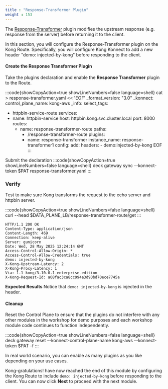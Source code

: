 ```yaml
---
title : "Response-Transformer Plugin"
weight : 153
---
```


The [Response-Transformer](https://docs.konghq.com/hub/kong-inc/response-transformer/) plugin modifies the upstream response (e.g. response from the server) before returning it to the client.

In this section, you will configure the Response-Transformer plugin on the Kong Route. Specifically, you will configure Kong Konnect to add a new header "demo: injected-by-kong" before responding to the client.


#### Create the Response Transformer Plugin

Take the plugins declaration and enable the **Response Transformer** plugin to the Route.

:::code{showCopyAction=true showLineNumbers=false language=shell}
cat > response-transformer.yaml << 'EOF'
_format_version: "3.0"
_konnect:
  control_plane_name: kong-aws
_info:
  select_tags:
  - httpbin-service-route
services:
- name: httpbin-service
  host: httpbin.kong.svc.cluster.local
  port: 8000
  routes:
  - name: response-transformer-route
    paths:
    - /response-transformer-route
    plugins:
    - name: response-transformer
      instance_name: response-transformer1
      config:
        add:
          headers:
          - demo:injected-by-kong
EOF
:::


Submit the declaration
:::code{showCopyAction=true showLineNumbers=false language=shell}
deck gateway sync --konnect-token $PAT response-transformer.yaml
:::


### Verify
Test to make sure Kong transforms the request to the echo server and httpbin server. 

:::code{showCopyAction=true showLineNumbers=false language=shell}
curl --head $DATA_PLANE_LB/response-transformer-route/get
:::

```
HTTP/1.1 200 OK
Content-Type: application/json
Content-Length: 469
Connection: keep-alive
Server: gunicorn
Date: Wed, 28 May 2025 12:24:14 GMT
Access-Control-Allow-Origin: *
Access-Control-Allow-Credentials: true
demo: injected-by-kong
X-Kong-Upstream-Latency: 2
X-Kong-Proxy-Latency: 1
Via: 1.1 kong/3.10.0.1-enterprise-edition
X-Kong-Request-Id: a08fac3ca8cc994a3d90bd70ece7745a
```


**Expected Results** Notice that ``demo: injected-by-kong`` is injected in the header.


#### Cleanup

Reset the Control Plane to ensure that the plugins do not interfere with any other modules in the workshop for demo purposes and each workshop module code continues to function independently.

:::code{showCopyAction=true showLineNumbers=false language=shell}
deck gateway reset --konnect-control-plane-name kong-aws --konnect-token $PAT -f
:::

In real world scenario, you can enable as many plugins as you like depending on your use cases.

Kong-gratulations! have now reached the end of this module by configuring the Kong Route to include ``demo: injected-by-kong`` before responding to the client. You can now click **Next** to proceed with the next module.